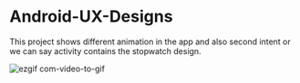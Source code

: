 # Android-UX-Designs


This project shows different animation in the app and also second intent or we can say activity contains the stopwatch design.

![ezgif com-video-to-gif](https://user-images.githubusercontent.com/54402567/77726158-46a80380-701d-11ea-82e3-5e8bc6531a35.gif)

